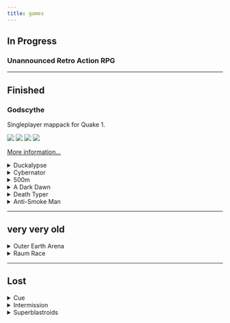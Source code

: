 ```yaml
---
title: games
---
```


## In Progress

### Unannounced Retro Action RPG

---

## Finished

### Godscythe

Singleplayer mappack for Quake 1.

<a target="_blank" href="godscythe/godscythe1.jpg"><img src="godscythe/godscythe1-tiny.jpg" /></a>
<a target="_blank" href="godscythe/godscythe2.jpg"><img src="godscythe/godscythe2-tiny.jpg" /></a>
<a target="_blank" href="godscythe/godscythe5.jpg"><img src="godscythe/godscythe5-tiny.jpg" /></a>
<a target="_blank" href="godscythe/godscythe6.jpg"><img src="godscythe/godscythe6-tiny.jpg" /></a>

[More information...](godscythe.html)

<details>
<summary>Duckalypse</summary>
<p>
Help a horde of zombie ducks attack forest animals. Each killed animal spawns
more ducks to help with your quest. The game is controlled solely with the
mouse (or with the touchscreen if you play on Android).

#### Download/Play

[itch.io](https://klockenschooster.itch.io/duckalypse)

Source code is available on the game's
[git repository](https://git.janw.name/duckalypse.git/).
</p>
</details>

<details>
<summary>Cybernator</summary>
<p>
A top down shooter in which you battle through 4 levels. Your mission is to
save all the hostages in the level by bringing them to the "disconnection
station". The game never got its final polish and still lacks a real bossfight.
It is, however, quite playable already.

The story goes as follows: Some people got trapped in the cyber world and now
you, the Cybernator, have to help them.

#### Download/Play

[itch.io](https://klockenschooster.itch.io/cybernator)

</p>
</details>

<details>
<summary>500m</summary>
<p>
#### Download/Play

[itch.io](https://klockenschooster.itch.io/500m)

Source code is available on the game's
[git repository](https://git.janw.name/500m.git/).
</p>
</details>


<details>
<summary>A Dark Dawn</summary>
<p>
A R T I S T I Q U E

Made in 2014 for [Fuck This Jam](http://fuckthisjam.com).

#### Download

Needs to be ported to a newer Unity version first...

Source code is available on the game's
[git repository](https://git.janw.name/artistique.git/).
</p>
</details>

<details>
<summary>Death Typer</summary>
<p>
A zombie shooter with a twist. Shooting requires you to type a text. Each
character of the text equals one fired bullet. But your two-hand typing
technique won't help you a bit! You'll also have to use your mouse to aim.
Can you type quickly enough with only one free hand?? Find it out in this
unique zombie shooter.

Originally made in 2013. Semi-Regularly updated to newer Unity versions.

#### Download/Play

[itch.io](https://klockenschooster.itch.io/deathtyper)

</p>
</details>

<details>
<summary>Anti-Smoke Man</summary>
<p>
A 2D platformer in which you battle through levels filled with evil cigarettes.
The game was made as a school project for an anti-smoking competition.
There originally was music but I can't include it in the download because I'd
get sued. If you want the original feel, put on the [soundtrack to
Unreal Gold](https://www.youtube.com/watch?v=9IISjIMpepo) alongside the game.

<a target="_blank" href="besmart/screenshot100.png"><img src="besmart/screenshot100-mini.png" /></a>
<a target="_blank" href="besmart/screenshot101.png"><img src="besmart/screenshot101-mini.png" /></a>
<a target="_blank" href="besmart/screenshot102.png"><img src="besmart/screenshot102-mini.png" /></a>
<a target="_blank" href="besmart/screenshot103.png"><img src="besmart/screenshot103-mini.png" /></a>
<a target="_blank" href="besmart/screenshot104.png"><img src="besmart/screenshot104-mini.png" /></a>
<a target="_blank" href="besmart/screenshot105.png"><img src="besmart/screenshot105-mini.png" /></a>

Fun fact: The only reason you have a gun is that young me could not figure out
how to implement the Mario-like "jumping on heads" mechanic.

#### Download

* [win32](https://janw.name/files/be_smart_game/be_smart_game.zip)
([SHA256](https://janw.name/files/be_smart_game/be_smart_game.zip.sha256))
</p>
</details>

---

## very very old

<details>
<summary>Outer Earth Arena</summary>
<p>
It is basically asteroids. Still, its one of the first ever playable and fun
games I made.

FYI: There are to versions of the game. `oea_bin.exe` gives you the version
with audiere.dll powered music. `oea_web.exe` is slightly stripped and without
músic. The second one works better in Wine.

#### Download

* [win32](https://janw.name/files/oea/oea.zip)
([SHA256](https://janw.name/files/oea/oea.zip.sha256))
</p>
</details>

<details>
<summary>Raum Race</summary>
<p>
My oldest "game" for which I still have the original `.exe`. Your mission is to
protect a spaceship from the aliens moving about in space. Click on them to
make them disappear. If any alien touches your spaceship you loose points.

The original version was made in 2006. I slightly retouched it back in 2012.
If I remember correctly it was meant as a demo for a much more ambitious game.

Fun fact: 2012 and 2006 are less far apart than 2012 and now :)

<a target="_blank" href="raum_race/screenshot100.png"><img src="raum_race/screenshot100-mini.png" /></a>
<a target="_blank" href="raum_race/screenshot101.png"><img src="raum_race/screenshot101-mini.png" /></a>

#### Download

* [win32](https://janw.name/files/raum_race/raum_race.zip)
([SHA256](https://janw.name/files/raum_race/raum_race.zip.sha256))
</p>
</details>

---

## Lost

<details>
<summary>Cue</summary>
<p>
Cue was a top down shooter. It kind of lives on in the Cybernator game, but it
had a much larger focus on platforming gameplay.

Fun fact: The models were UV mapped to exactly fit Minecraft skins. This was
done so that a SkinEdit tool could be repurposed for the game.

<a target="_blank" href="pics/cue.png"><img src="pics/cue-mini.jpg" /></a>
<a target="_blank" href="pics/cue2.png"><img src="pics/cue2-mini.jpg" /></a>
</p>
</details>

<details>
<summary>Intermission</summary>
<p>
This was an abstract horror game. In fact, it was somewhat of an atmospheric
_walking simulator_ slightly before the term got used. The game featured all
the horror game tropes. It had basements, cityscapes with evil factories
looming in the background, derelict buildings and dream-like scenery.

<a target="_blank" href="pics/house_of_doom.png"><img src="pics/house_of_doom-mini.png" /></a>
<a target="_blank" href="pics/intermission_fields.png"><img src="pics/intermission_fields-mini.png" /></a>
<a target="_blank" href="pics/intermission.png"><img src="pics/intermission-mini.png" /></a>
<a target="_blank" href="pics/intermission_menu.png"><img src="pics/intermission_menu-mini.png" /></a>
<a target="_blank" href="pics/intermission_basement.png"><img src="pics/intermission_basement-mini.png" /></a>
</p>
</details>

<details>
<summary>Superblastroids</summary>
<p>
The first game I ever made. I WISH I'd still have a version of this around but
it seems to be lost forever. Back then I used _Game Maker 6_ for everything.
The game itself was a vertical scrolling space shooter. You had to fight your
way through an ever increasing amount of asteroids headed your way.

Maybe I'll get around to remake this game. Maybe even in Game Maker 6...

Fun fact: The name is ripped from some episode of _Fosters Home for Imaginary
Friends_.
</p>
</details>

